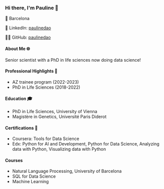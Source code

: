 ### Hi there, I'm Pauline 👋

📍 Barcelona

🔗 LinkedIn: [paulinedao](https://www.linkedin.com/in/paulinedao/)

👨‍💻 GitHub: [paulinedao](https://github.com/paulinedao)


#### About Me 🌐

Senior scientist with a PhD in life sciences now doing data science!


#### Professional Highlights 🌟

- AZ trainee program (2022-2023)
- PhD in Life Sciences (2018-2022)


#### Education 🎓

- PhD in Life Sciences, University of Vienna
- Magistère in Genetics, Université Paris Diderot


#### Certifications 📜

- Coursera: Tools for Data Science
- Edx: Python for AI and Development, Python for Data Science, Analyzing data with Python, Visualizing data with Python


#### Courses

- Natural Language Processing, University of Barcelona
- SQL for Data Science
- Machine Learning 
